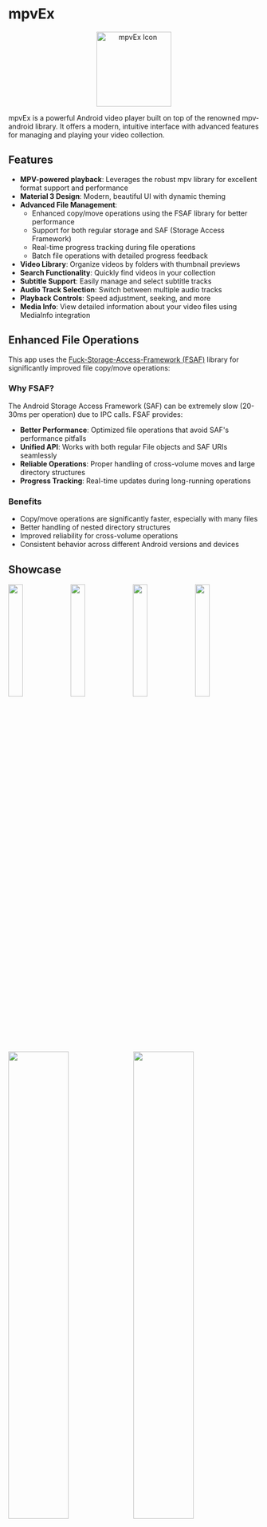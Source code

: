 # mpvEx

<p align="center">
  <img src="app/src/main/ic_launcher-playstore.png" alt="mpvEx Icon" width="150"/>
</p>

mpvEx is a powerful Android video player built on top of the renowned mpv-android library. It offers
a modern, intuitive interface with advanced features for managing and playing your video collection.

## Features

- **MPV-powered playback**: Leverages the robust mpv library for excellent format support and
  performance
- **Material 3 Design**: Modern, beautiful UI with dynamic theming
- **Advanced File Management**:
    - Enhanced copy/move operations using the FSAF library for better performance
    - Support for both regular storage and SAF (Storage Access Framework)
    - Real-time progress tracking during file operations
    - Batch file operations with detailed progress feedback
- **Video Library**: Organize videos by folders with thumbnail previews
- **Search Functionality**: Quickly find videos in your collection
- **Subtitle Support**: Easily manage and select subtitle tracks
- **Audio Track Selection**: Switch between multiple audio tracks
- **Playback Controls**: Speed adjustment, seeking, and more
- **Media Info**: View detailed information about your video files using MediaInfo integration

## Enhanced File Operations

This app uses
the [Fuck-Storage-Access-Framework (FSAF)](https://github.com/K1rakishou/Fuck-Storage-Access-Framework)
library for significantly improved file copy/move operations:

### Why FSAF?

The Android Storage Access Framework (SAF) can be extremely slow (20-30ms per operation) due to IPC
calls. FSAF provides:

- **Better Performance**: Optimized file operations that avoid SAF's performance pitfalls
- **Unified API**: Works with both regular File objects and SAF URIs seamlessly
- **Reliable Operations**: Proper handling of cross-volume moves and large directory structures
- **Progress Tracking**: Real-time updates during long-running operations

### Benefits

- Copy/move operations are significantly faster, especially with many files
- Better handling of nested directory structures
- Improved reliability for cross-volume operations
- Consistent behavior across different Android versions and devices

## Showcase
<img src="/fastlane/metadata/android/en-US/images/phoneScreenshots/folderscreen.png" width="24%" /> <img src="/fastlane/metadata/android/en-US/images/phoneScreenshots/videoscreen.png" width="24%" />
<img src="/fastlane/metadata/android/en-US/images/phoneScreenshots/settings.png" width="24%" /> <img src="/fastlane/metadata/android/en-US/images/phoneScreenshots/pip.png" width="24%" /> <img src="/fastlane/metadata/android/en-US/images/phoneScreenshots/player.png" width="49%" /> <img src="/fastlane/metadata/android/en-US/images/phoneScreenshots/framenavigation.png" width="49%" />

## Installation
you can download the app from the [Github releases page](https://github.com/marlboro-advance/mpvEx/releases)

You can also access preview builds from [here](https://marlboro-advance.github.io/mpvEx/)

## Acknowledgments
- [mpv-android](https://github.com/mpv-android) for the base mpv library to use for this project.
- [mpvKt](https://github.com/abdallahmehiz/mpvKt) for the modified version of mpv-android.
